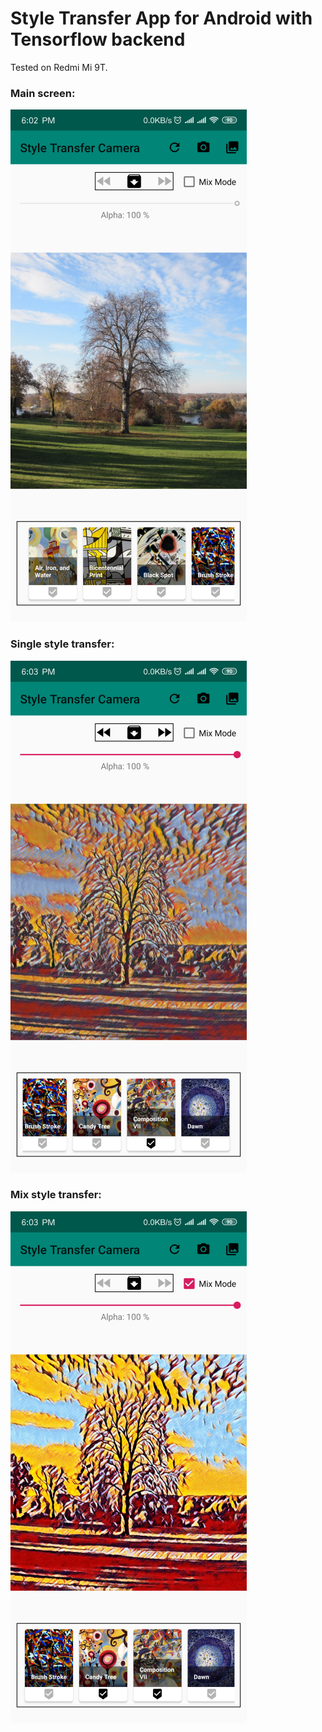# Style Transfer App for Android with Tensorflow backend

Tested on Redmi Mi 9T.

### Main screen: 
![Main screen](examples/main_screen.png)
### Single style transfer:
![Single style transfer](examples/style_transfer_1.png)
### Mix style transfer: 
![Mix style transfer](examples/style_transfer_2.png)
